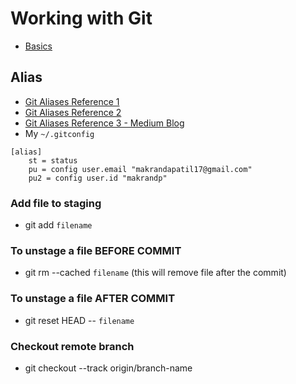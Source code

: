 # Working with Git

- [Basics](https://medium.com/@stevenpcurtis.sc/learning-the-essential-git-commands-d1adf4537e66)


## Alias
- [Git Aliases Reference 1](https://git-scm.com/book/en/v2/Git-Basics-Git-Aliases)
- [Git Aliases Reference 2](https://mijingo.com/blog/how-to-create-git-aliases)
- [Git Aliases Reference 3 - Medium Blog](https://koukia.ca/personalizing-git-aliasing-commands-4dda73b54081)
- My `~/.gitconfig`
```$xslt
[alias]
	st = status
	pu = config user.email "makrandapatil17@gmail.com"
	pu2 = config user.id "makrandp"
```

### Add file to staging 
- git add `filename`
### To unstage a file BEFORE COMMIT
- git rm --cached `filename` (this will remove file after the commit)
### To unstage a file AFTER COMMIT
- git reset HEAD -- `filename`

### Checkout remote branch
- git checkout --track origin/branch-name